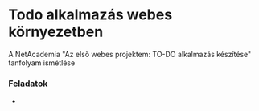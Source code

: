 ﻿# Todo alkalmazás webes környezetben

A NetAcademia "Az első webes projektem: TO-DO alkalmazás készítése" tanfolyam ismétlése

### Feladatok
- 